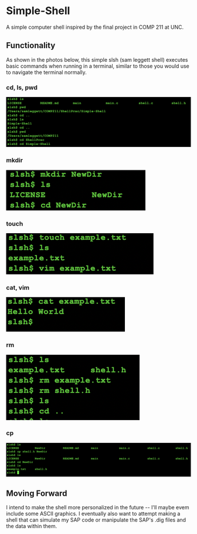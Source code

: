# Simple-Shell

A simple computer shell inspired by the final project in COMP 211 at UNC.

## Functionality 

As shown in the photos below, this simple slsh (sam leggett shell) executes basic commands when running in a terminal, similar to those you would use to navigate the terminal normally. 

### cd, ls, pwd

<img src="Images/cslspwd.png">

### mkdir

<img src="Images/mkdir.png">

### touch

<img src="Images/touch.png">

### cat, vim

<img src="Images/cat.png">

### rm 

<img src="Images/rm.png">

### cp

<img src="Images/cp.png">

## Moving Forward

I intend to make the shell more personalized in the future -- I'll maybe evem include some ASCII graphics. I eventually also want to attempt making a shell that can simulate my SAP code or manipulate the SAP's .dig files and the data within them. 
